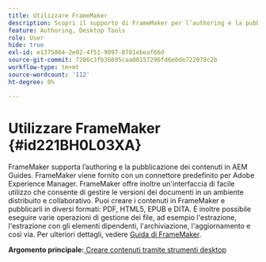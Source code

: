 ```yaml
---
title: Utilizzare FrameMaker
description: Scopri il supporto di FrameMaker per l’authoring e la pubblicazione di contenuti in AEM Guides.
feature: Authoring, Desktop Tools
role: User
hide: true
exl-id: e1375804-2e02-4f51-9097-0781ebeaf66d
source-git-commit: 7286c3fb36695caa08157296fd6e0de722078c2b
workflow-type: tm+mt
source-wordcount: '112'
ht-degree: 0%

---
```


# Utilizzare FrameMaker {#id221BH0L03XA}

FrameMaker supporta l’authoring e la pubblicazione dei contenuti in AEM Guides. FrameMaker viene fornito con un connettore predefinito per Adobe Experience Manager. FrameMaker offre inoltre un&#39;interfaccia di facile utilizzo che consente di gestire le versioni dei documenti in un ambiente distribuito e collaborativo. Puoi creare i contenuti in FrameMaker e pubblicarli in diversi formati: PDF, HTML5, EPUB e DITA. È inoltre possibile eseguire varie operazioni di gestione dei file, ad esempio l&#39;estrazione, l&#39;estrazione con gli elementi dipendenti, l&#39;archiviazione, l&#39;aggiornamento e così via. Per ulteriori dettagli, vedere [Guida di FrameMaker](https://help.adobe.com/en_US/framemaker/using/index.html).

**Argomento principale:**&#x200B;[ Creare contenuti tramite strumenti desktop](author-desktop-tools.md)
